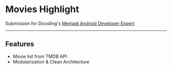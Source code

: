 # Movies Highlight

Submission for Dicoding's [Menjadi Android Developer Expert](https://www.dicoding.com/academies/165)

---

## Features

- Movie list from TMDB API
- Modularization & Clean Architecture
